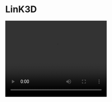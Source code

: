 # LinK3D
<video width="320" height="240" controls>
  <source src="LinK3D.mp4" type="video/mp4">
  <img src="LinK3D.jpg">
</video>
